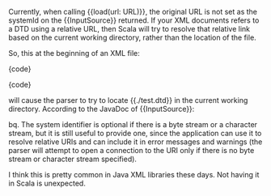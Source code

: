 Currently, when calling {{load(url: URL)}}, the original URL is not set as the systemId on the {{InputSource}} returned. If your XML documents refers to a DTD using a relative URL, then Scala will try to resolve that relative link based on the current working directory, rather than the location of the file.

So, this at the beginning of an XML file:

{code}
<!DOCTYPE countries PUBLIC "foo//bar" "./test.dtd">
{code}

will cause the parser to try to locate {{./test.dtd}} in the current working directory. According to the JavaDoc of {{InputSource}}:

bq. The system identifier is optional if there is a byte stream or a character stream, but it is still useful to provide one, since the application can use it to resolve relative URIs and can include it in error messages and warnings (the parser will attempt to open a connection to the URI only if there is no byte stream or character stream specified).

I think this is pretty common in Java XML libraries these days. Not having it in Scala is unexpected.





